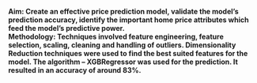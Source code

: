 <b>Aim:<b> Create an effective price prediction model, validate the model’s prediction accuracy, identify the important home price
attributes which feed the model’s predictive power.
<br>
Methodology: Techniques involved feature engineering, feature selection, scaling, cleaning and handling of outliers. Dimensionality Reduction techniques were used to find the best suited features for the model. The algorithm – XGBRegressor was used for the prediction. It resulted in an accuracy of around 83%.
